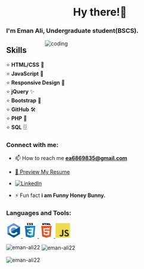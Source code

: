 <h1 align="center">Hy there!👋 </h1>
<h3 align="left"> I'm Eman Ali, Undergraduate student(BSCS).</h3>
<img align="right"alt="coding" width="400"src="https://fiverr-res.cloudinary.com/images/t_main1,q_auto,f_auto,q_auto,f_auto/gigs/306116700/original/a5484bfc626b788fd0588986c6bb9118c395389c/do-animation-gif-for-social-media-and-ads.png">

  ## Skills

⭐ **HTML/CSS** 🎨  
⭐ **JavaScript** 🚀  
⭐ **Responsive Design** 📱  
⭐ **jQuery** ✨  
⭐ **Bootstrap** 💼  
⭐ **GitHub** 🛠️  
⭐ **PHP** 🐘  
⭐ **SQL** 🗄️  


<h3 align="left">Connect with me:</h3>

- 📫 How to reach me **ea6869835@gmail.com**
- [📄 Preview My Resume](https://emans-resume.webflow.io/)
- [![LinkedIn](https://img.shields.io/badge/LinkedIn-%230077B5?style=flat&logo=linkedin&logoColor=white)](https://www.linkedin.com/in/eman-ali-08122b304/)




- ⚡ Fun fact **i am Funny Honey Bunny.**


<h3 align="left">Languages and Tools:</h3>
<p align="left"> <a href="https://www.cprogramming.com/" target="_blank" rel="noreferrer"> <img src="https://raw.githubusercontent.com/devicons/devicon/master/icons/c/c-original.svg" alt="c" width="40" height="40"/> </a> <a href="https://www.w3schools.com/css/" target="_blank" rel="noreferrer"> <img src="https://raw.githubusercontent.com/devicons/devicon/master/icons/css3/css3-original-wordmark.svg" alt="css3" width="40" height="40"/> </a> <a href="https://www.w3.org/html/" target="_blank" rel="noreferrer"> <img src="https://raw.githubusercontent.com/devicons/devicon/master/icons/html5/html5-original-wordmark.svg" alt="html5" width="40" height="40"/> </a> <a href="https://developer.mozilla.org/en-US/docs/Web/JavaScript" target="_blank" rel="noreferrer"> <img src="https://raw.githubusercontent.com/devicons/devicon/master/icons/javascript/javascript-original.svg" alt="javascript" width="40" height="40"/> </a> </p>

<p><img align="left" src="https://github-readme-stats.vercel.app/api/top-langs?username=eman-ali22&show_icons=true&locale=en&layout=compact" alt="eman-ali22" /></p>

<p>&nbsp;<img align="center" src="https://github-readme-stats.vercel.app/api?username=eman-ali22&show_icons=true&locale=en" alt="eman-ali22" /></p>

<p><img align="center" src="https://github-readme-streak-stats.herokuapp.com/?user=eman-ali22&" alt="eman-ali22" /></p>
